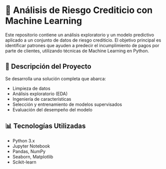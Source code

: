 # 🏦 Análisis de Riesgo Crediticio con Machine Learning

Este repositorio contiene un análisis exploratorio y un modelo predictivo aplicado a un conjunto de datos de riesgo crediticio. El objetivo principal es identificar patrones que ayuden a predecir el incumplimiento de pagos por parte de clientes, utilizando técnicas de Machine Learning en Python.

## 📌 Descripción del Proyecto

Se desarrolla una solución completa que abarca:

- Limpieza de datos
- Análisis exploratorio (EDA)
- Ingeniería de características
- Selección y entrenamiento de modelos supervisados
- Evaluación del desempeño del modelo

## 📊 Tecnologías Utilizadas

- Python 3.x  
- Jupyter Notebook  
- Pandas, NumPy  
- Seaborn, Matplotlib  
- Scikit-learn  


